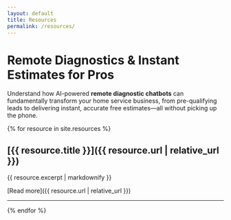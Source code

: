 ```yaml
---
layout: default
title: Resources
permalink: /resources/
---
```


# Remote Diagnostics & Instant Estimates for Pros

Understand how AI-powered **remote diagnostic chatbots** can fundamentally transform your home service business, from pre-qualifying leads to delivering instant, accurate free estimates—all without picking up the phone.

{% for resource in site.resources %}
## [{{ resource.title }}]({{ resource.url | relative_url }})

{{ resource.excerpt | markdownify }}

[Read more]({{ resource.url | relative_url }})

---
{% endfor %}
